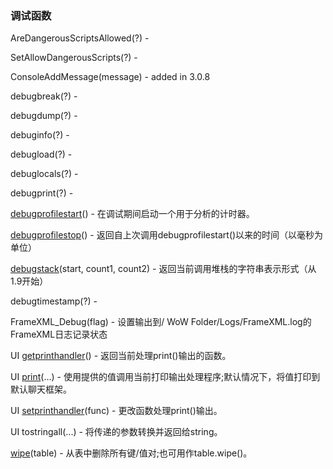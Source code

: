 ### 调试函数

AreDangerousScriptsAllowed\(?\) -

SetAllowDangerousScripts\(?\) -

ConsoleAddMessage\(message\) - added in 3.0.8

debugbreak\(?\) -

debugdump\(?\) -

debuginfo\(?\) -

debugload\(?\) -

debuglocals\(?\) -

debugprint\(?\) -

[debugprofilestart](https://wow.gamepedia.com/API_debugprofilestart)\(\) - 在调试期间启动一个用于分析的计时器。

[debugprofilestop](https://wow.gamepedia.com/API_debugprofilestop)\(\) - 返回自上次调用debugprofilestart\(\)以来的时间（以毫秒为单位）

[debugstack](https://wow.gamepedia.com/API_debugstack)\(start, count1, count2\) - 返回当前调用堆栈的字符串表示形式（从1.9开始）

debugtimestamp\(?\) -

FrameXML\_Debug\(flag\) - 设置输出到/ WoW Folder/Logs/FrameXML.log的FrameXML日志记录状态

UI [getprinthandler](https://wow.gamepedia.com/API_getprinthandler)\(\) - 返回当前处理print\(\)输出的函数。

UI [print](https://wow.gamepedia.com/API_print)\(...\) - 使用提供的值调用当前打印输出处理程序;默认情况下，将值打印到默认聊天框架。

UI [setprinthandler](https://wow.gamepedia.com/API_setprinthandler)\(func\) - 更改函数处理print\(\)输出。

UI tostringall\(...\) - 将传递的参数转换并返回给string。

[wipe](https://wow.gamepedia.com/API_wipe)\(table\) - 从表中删除所有键/值对;也可用作table.wipe\(\)。

